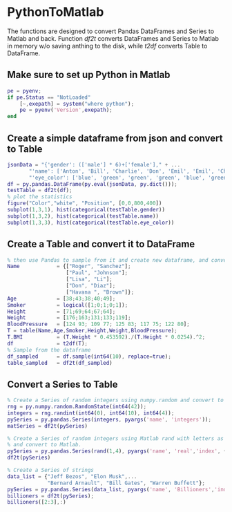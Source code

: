 # PythonToMatlab
The functions are designed to convert Pandas DataFrames and Series to Matlab and back.
Function *df2t* converts DataFrames and Series to Matlab in memory w/o saving anthing to the disk, while *t2df* converts Table to DataFrame.

## Make sure to set up Python in Matlab
```Matlab
pe = pyenv;
if pe.Status == "NotLoaded"
    [~,exepath] = system("where python");
    pe = pyenv('Version',exepath);
end
```

## Create a simple dataframe from json and convert to Table
```Matlab
jsonData = "{'gender': (['male'] * 6)+['female']," + ...
       "'name': ['Anton', 'Bill', 'Charlie', 'Don', 'Emil', 'Emil', 'Charlie']," +...
       "'eye_color': ['blue', 'green', 'green', 'green', 'blue', 'green', 'green']}";
df = py.pandas.DataFrame(py.eval(jsonData, py.dict()));
testTable = df2t(df);
% plot the statistics
figure("Color","white", "Position", [0,0,800,400])
subplot(1,3,1), hist(categorical(testTable.gender))
subplot(1,3,2), hist(categorical(testTable.name))
subplot(1,3,3), hist(categorical(testTable.eye_color))
```
## Create a Table and convert it to DataFrame
```Matlab
% then use Pandas to sample from it and create new dataframe, and convert it to Table
Name            = {["Roger", "Sanchez"];
                   ["Paul", "Johnson"];
                   ["Lisa", "Li"];
                   ["Don", "Diaz"];
                   ["Havana ", "Brown"]};
Age             = [38;43;38;40;49];
Smoker          = logical([1;0;1;0;1]);
Height          = [71;69;64;67;64];
Weight          = [176;163;131;133;119];
BloodPressure   = [124 93; 109 77; 125 83; 117 75; 122 80];
T = table(Name,Age,Smoker,Height,Weight,BloodPressure);
T.BMI           = (T.Weight * 0.453592)./(T.Height * 0.0254).^2;
df              = t2df(T);
% Sample from the dataframe
df_sampled      = df.sample(int64(10), replace=true);
table_sampled   = df2t(df_sampled)
```
## Convert a Series to Table
```Matlab
% Create a Series of random integers using numpy.random and convert to table 
rng = py.numpy.random.RandomState(int64(42));
integers = rng.randint(int64(0), int64(10), int64(4));
pySeries = py.pandas.Series(integers, pyargs('name', 'integers'));
matSeries = df2t(pySeries)

% Create a Series of random integers using Matlab rand with letters as indexes
% and convert to Matlab.
pySeries = py.pandas.Series(rand(1,4), pyargs('name', 'real','index', {'a', 'b', 'c', 'd'}));
df2t(pySeries)

% Create a Series of strings 
data_list = {"Jeff Bezos", "Elon Musk",...
             "Bernard Arnault", "Bill Gates", "Warren Buffett"};
pySeries = py.pandas.Series(data_list, pyargs('name', 'Billioners','index', int64([1:numel(data_list)])));
billioners = df2t(pySeries);
billioners([2:3],:)
```
